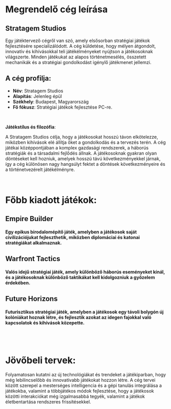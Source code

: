 
# Megrendelő cég leírása
## Stratagem Studios

Egy játéktervező cégről van szó, amely elsősorban stratégiai játékok fejlesztésére specializálódott. A cég küldetése, hogy mélyen átgondolt, innovatív és kihívásokkal teli játékélményeket nyújtson a játékosoknak világszerte. Minden játékukat az alapos történetmesélés, összetett mechanikák és a stratégiai gondolkodást igénylő játékmenet jellemzi.

## A cég profilja:
- **Név**: Stratagem Studios <br>
- **Alapítás**: Jelenleg épül <br>
- **Székhely**: Budapest, Magyarország <br>
- **Fő fókusz**: Stratégiai játékok fejlesztése PC-re. <br>
<br>

**Játékstílus és filozófia**: <br>

A Stratagem Studios célja, hogy a játékosokat hosszú távon elkötelezze, miközben kihívások elé állítja őket a gondolkodás és a tervezés terén. A cég játékai középpontjában a komplex gazdasági rendszerek, a háborús stratégiák és a társadalmi fejlődés állnak. A játékosoknak gyakran olyan döntéseket kell hozniuk, amelyek hosszú távú következményekkel járnak, így a cég különösen nagy hangsúlyt fektet a döntések következményeire és a történetvezérelt játékélményre.

<br>

# Főbb kiadott játékok:
## Empire Builder
#### Egy epikus birodalomépítő játék, amelyben a játékosok saját civilizációjukat fejleszthetik, miközben diplomáciai és katonai stratégiákat alkalmaznak.
## Warfront Tactics
#### Valós idejű stratégiai játék, amely különböző háborús eseményeket kínál, és a játékosoknak különböző taktikákat kell kidolgozniuk a győzelem érdekében.
## Future Horizons
#### Futurisztikus stratégiai játék, amelyben a játékosok egy távoli bolygón új kolóniákat hoznak létre, és fejlesztik azokat az idegen fajokkal való kapcsolatok és kihívások közepette.

<br>
<br>


# Jövőbeli tervek:
Folyamatosan kutatni az új technológiákat és trendeket a játékiparban, hogy még lebilincselőbb és innovatívabb játékokat hozzon létre. A cég tervei között szerepel a mesterséges intelligencia és a gépi tanulás integrálása a játékokba, valamint a többjátékos módok fejlesztése, hogy a játékosok közötti interakciókat még izgalmasabbá tegyék, valamint a játékok életbentartása rendszeres frissítésekkel.
